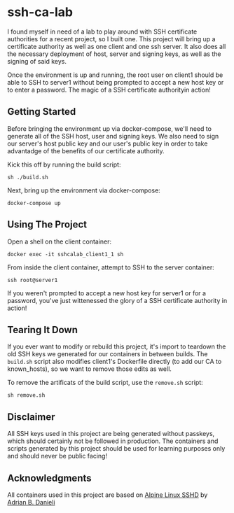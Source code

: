 # ssh-ca-lab

I found myself in need of a lab to play around with SSH certificate authorities for a recent project, so I built one.  This project will bring up a certificate authority as well as one client and one ssh server.  It also does all the necessary deployment of host, server and signing keys, as well as the signing of said keys.

Once the environment is up and running, the root user on client1 should be able to SSH to server1 without being prompted to accept a new host key or to enter a password.  The magic of a SSH certificate authorityin action!

## Getting Started

Before bringing the environment up via docker-compose, we'll need to generate all of the SSH host, user and signing keys.  We also need to sign our server's host public key and our user's public key in order to take advantadge of the benefits of our certificate authority.

Kick this off by running the build script:
```
sh ./build.sh
```

Next, bring up the environment via docker-compose:
```
docker-compose up
```

## Using The Project

Open a shell on the client container:
```
docker exec -it sshcalab_client1_1 sh
```

From inside the client container, attempt to SSH to the server container:
```
ssh root@server1
```

If you weren't prompted to accept a new host key for server1 or for a password, you've just wittenessed the glory of a SSH certificate authority in action!

## Tearing It Down

If you ever want to modify or rebuild this project, it's import to teardown the old SSH keys we generated for our containers in between builds.  The ```build.sh``` script also modifies client1's Dockerfile directly (to add our CA to known_hosts), so we want to remove those edits as well.

To remove the artificats of the build script, use the ```remove.sh``` script:
```
sh remove.sh
```

## Disclaimer

All SSH keys used in this project are being generated without passkeys, which should certainly not be followed in production.  The containers and scripts generated by this project should be used for learning purposes only and should never be public facing!

## Acknowledgments
All containers used in this project are based on [Alpine Linux SSHD](https://github.com/sickp/docker-alpine-sshd/) by [Adrian B. Danieli](https://github.com/sickp)
